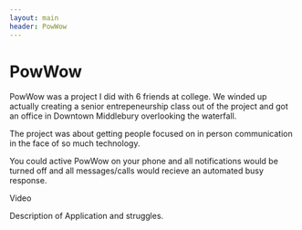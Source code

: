 ```yaml
---
layout: main
header: PowWow
--- 
```

# PowWow

PowWow was a project I did with 6 friends at college. We winded up actually creating a senior entrepeneurship class out of the project and got an office in Downtown Middlebury overlooking the waterfall.

The project was about getting people focused on in person communication in the face of so much technology.

You could active PowWow on your phone and all notifications would be turned off and all messages/calls would recieve an automated busy response.

Video

Description of Application and struggles.